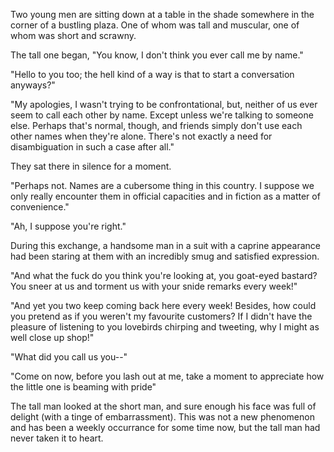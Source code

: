 Two young men are sitting down at a table in the shade somewhere in the corner of a bustling plaza. One of whom was tall and muscular, one of whom was short and scrawny.

The tall one began, "You know, I don't think you ever call me by name."

"Hello to you too; the hell kind of a way is that to start a conversation anyways?"

"My apologies, I wasn't trying to be confrontational, but, neither of us ever seem to call each other by name. Except unless we're talking to someone else. Perhaps that's normal, though, and friends simply don't use each other names when they're alone. There's not exactly a need for disambiguation in such a case after all."

They sat there in silence for a moment.

"Perhaps not. Names are a cubersome thing in this country. I suppose we only really encounter them in official capacities and in fiction as a matter of convenience."

"Ah, I suppose you're right."

During this exchange, a handsome man in a suit with a caprine appearance had been staring at them with an incredibly smug and satisfied expression.

"And what the fuck do you think you're looking at, you goat-eyed bastard? You sneer at us and torment us with your snide remarks every week!"

"And yet you two keep coming back here every week! Besides, how could you pretend as if you weren't my favourite customers? If I didn't have the pleasure of listening to you lovebirds chirping and tweeting, why I might as well close up shop!"

"What did you call us you--"

"Come on now, before you lash out at me, take a moment to appreciate how the little one is beaming with pride"

The tall man looked at the short man, and sure enough his face was full of delight (with a tinge of embarrassment). This was not a new phenomenon and has been a weekly occurrance for some time now, but the tall man had never taken it to heart.